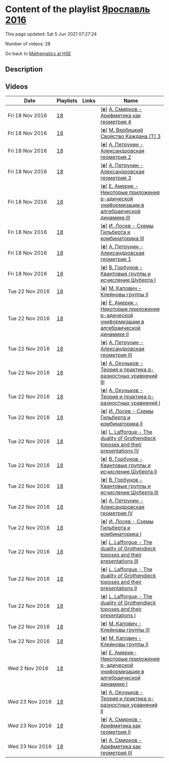 # Content of the playlist [Ярославль 2016](https://youtube.com/playlist?list=PLq3E5oubNNoCVVqXyVh1Cq5pQUVjTDfwf)

This page updated: Sat 5 Jun 2021 07:27:24

Number of videos: 28

Go back to [Mathematics at HSE](./README.md)

## Description



## Videos

|Date|Playlists|Links|Name|
|---|---|---|---|
| Fri&nbsp;18&nbsp;Nov&nbsp;2016 | [18](./playlists/18.md "Ярославль 2016") |  | [[**e**](https://studio.youtube.com/video/VyUCrmDK_Po/edit)] [А. Смирнов - Арифметика как геометрия 4](https://youtube.com/watch?v=VyUCrmDK_Po&list=PLq3E5oubNNoCVVqXyVh1Cq5pQUVjTDfwf "") |
| Fri&nbsp;18&nbsp;Nov&nbsp;2016 | [18](./playlists/18.md "Ярославль 2016") |  | [[**e**](https://studio.youtube.com/video/GcBzVvcXbU8/edit)] [М. Вербицкий  Свойство Каждана (Т) 3](https://youtube.com/watch?v=GcBzVvcXbU8&list=PLq3E5oubNNoCVVqXyVh1Cq5pQUVjTDfwf "") |
| Fri&nbsp;18&nbsp;Nov&nbsp;2016 | [18](./playlists/18.md "Ярославль 2016") |  | [[**e**](https://studio.youtube.com/video/VLcgUPJV1HY/edit)] [А. Петрунин - Александровская геометрия 2](https://youtube.com/watch?v=VLcgUPJV1HY&list=PLq3E5oubNNoCVVqXyVh1Cq5pQUVjTDfwf "") |
| Fri&nbsp;18&nbsp;Nov&nbsp;2016 | [18](./playlists/18.md "Ярославль 2016") |  | [[**e**](https://studio.youtube.com/video/bnsobv077Z0/edit)] [А. Петрунин - Александровская геометрия 3](https://youtube.com/watch?v=bnsobv077Z0&list=PLq3E5oubNNoCVVqXyVh1Cq5pQUVjTDfwf "") |
| Fri&nbsp;18&nbsp;Nov&nbsp;2016 | [18](./playlists/18.md "Ярославль 2016") |  | [[**e**](https://studio.youtube.com/video/-lSa0IIhMbU/edit)] [Е. Америк - Некоторые приложения p-адической униформизации в алгебраической динамике III](https://youtube.com/watch?v=-lSa0IIhMbU&list=PLq3E5oubNNoCVVqXyVh1Cq5pQUVjTDfwf "") |
| Fri&nbsp;18&nbsp;Nov&nbsp;2016 | [18](./playlists/18.md "Ярославль 2016") |  | [[**e**](https://studio.youtube.com/video/Ib4HPvsh1CE/edit)] [И. Лосев - Схемы Гильберта и комбинаторика III](https://youtube.com/watch?v=Ib4HPvsh1CE&list=PLq3E5oubNNoCVVqXyVh1Cq5pQUVjTDfwf "") |
| Fri&nbsp;18&nbsp;Nov&nbsp;2016 | [18](./playlists/18.md "Ярославль 2016") |  | [[**e**](https://studio.youtube.com/video/UIZeXr-b3PI/edit)] [А. Петрунин - Александровская геометрия 1](https://youtube.com/watch?v=UIZeXr-b3PI&list=PLq3E5oubNNoCVVqXyVh1Cq5pQUVjTDfwf "") |
| Fri&nbsp;18&nbsp;Nov&nbsp;2016 | [18](./playlists/18.md "Ярославль 2016") |  | [[**e**](https://studio.youtube.com/video/6x4cd53rGCs/edit)] [В. Горбунов - Квантовые группы и исчисление Шуберта I](https://youtube.com/watch?v=6x4cd53rGCs&list=PLq3E5oubNNoCVVqXyVh1Cq5pQUVjTDfwf "") |
| Tue&nbsp;22&nbsp;Nov&nbsp;2016 | [18](./playlists/18.md "Ярославль 2016") |  | [[**e**](https://studio.youtube.com/video/vWYjRWktUqU/edit)] [М. Капович - Клейновы группы II](https://youtube.com/watch?v=vWYjRWktUqU&list=PLq3E5oubNNoCVVqXyVh1Cq5pQUVjTDfwf "") |
| Tue&nbsp;22&nbsp;Nov&nbsp;2016 | [18](./playlists/18.md "Ярославль 2016") |  | [[**e**](https://studio.youtube.com/video/KfSpkVT3mFA/edit)] [Е. Америк - Некоторые приложения p-адической униформизации в алгебраической динамике II](https://youtube.com/watch?v=KfSpkVT3mFA&list=PLq3E5oubNNoCVVqXyVh1Cq5pQUVjTDfwf "") |
| Tue&nbsp;22&nbsp;Nov&nbsp;2016 | [18](./playlists/18.md "Ярославль 2016") |  | [[**e**](https://studio.youtube.com/video/t640YA5lnfs/edit)] [А. Петрунин - Александровская геометрия III](https://youtube.com/watch?v=t640YA5lnfs&list=PLq3E5oubNNoCVVqXyVh1Cq5pQUVjTDfwf "") |
| Tue&nbsp;22&nbsp;Nov&nbsp;2016 | [18](./playlists/18.md "Ярославль 2016") |  | [[**e**](https://studio.youtube.com/video/hLoFsJ0uguQ/edit)] [А. Окуньков - Теория и практика q-разностных уравнений III](https://youtube.com/watch?v=hLoFsJ0uguQ&list=PLq3E5oubNNoCVVqXyVh1Cq5pQUVjTDfwf "") |
| Tue&nbsp;22&nbsp;Nov&nbsp;2016 | [18](./playlists/18.md "Ярославль 2016") |  | [[**e**](https://studio.youtube.com/video/fAICvrZVbf0/edit)] [А. Окуньков - Теория и практика q-разностных уравнений I](https://youtube.com/watch?v=fAICvrZVbf0&list=PLq3E5oubNNoCVVqXyVh1Cq5pQUVjTDfwf "") |
| Tue&nbsp;22&nbsp;Nov&nbsp;2016 | [18](./playlists/18.md "Ярославль 2016") |  | [[**e**](https://studio.youtube.com/video/03j2rg_FCu8/edit)] [И. Лосев - Схемы Гильберта и комбинаторика II](https://youtube.com/watch?v=03j2rg_FCu8&list=PLq3E5oubNNoCVVqXyVh1Cq5pQUVjTDfwf "") |
| Tue&nbsp;22&nbsp;Nov&nbsp;2016 | [18](./playlists/18.md "Ярославль 2016") |  | [[**e**](https://studio.youtube.com/video/OwGYGCp-tjk/edit)] [L. Lafforgue - The duality of Grothendieck toposes and their presentations IV](https://youtube.com/watch?v=OwGYGCp-tjk&list=PLq3E5oubNNoCVVqXyVh1Cq5pQUVjTDfwf "") |
| Tue&nbsp;22&nbsp;Nov&nbsp;2016 | [18](./playlists/18.md "Ярославль 2016") |  | [[**e**](https://studio.youtube.com/video/iyISI1vJUBM/edit)] [В. Горбунов - Квантовые группы и исчисление Шуберта II](https://youtube.com/watch?v=iyISI1vJUBM&list=PLq3E5oubNNoCVVqXyVh1Cq5pQUVjTDfwf "") |
| Tue&nbsp;22&nbsp;Nov&nbsp;2016 | [18](./playlists/18.md "Ярославль 2016") |  | [[**e**](https://studio.youtube.com/video/MbK_Paz34qU/edit)] [В. Горбунов - Квантовые группы и исчисление Шуберта III](https://youtube.com/watch?v=MbK_Paz34qU&list=PLq3E5oubNNoCVVqXyVh1Cq5pQUVjTDfwf "") |
| Tue&nbsp;22&nbsp;Nov&nbsp;2016 | [18](./playlists/18.md "Ярославль 2016") |  | [[**e**](https://studio.youtube.com/video/s6vwvvBMRdc/edit)] [А. Петрунин - Александровская геометрия IV](https://youtube.com/watch?v=s6vwvvBMRdc&list=PLq3E5oubNNoCVVqXyVh1Cq5pQUVjTDfwf "") |
| Tue&nbsp;22&nbsp;Nov&nbsp;2016 | [18](./playlists/18.md "Ярославль 2016") |  | [[**e**](https://studio.youtube.com/video/X0ZRdMsF_zo/edit)] [И. Лосев - Схемы Гильберта и комбинаторика I](https://youtube.com/watch?v=X0ZRdMsF_zo&list=PLq3E5oubNNoCVVqXyVh1Cq5pQUVjTDfwf "") |
| Tue&nbsp;22&nbsp;Nov&nbsp;2016 | [18](./playlists/18.md "Ярославль 2016") |  | [[**e**](https://studio.youtube.com/video/l-ZyCkDR3b4/edit)] [L. Lafforgue - The duality of Grothendieck toposes and their presentations III](https://youtube.com/watch?v=l-ZyCkDR3b4&list=PLq3E5oubNNoCVVqXyVh1Cq5pQUVjTDfwf "") |
| Tue&nbsp;22&nbsp;Nov&nbsp;2016 | [18](./playlists/18.md "Ярославль 2016") |  | [[**e**](https://studio.youtube.com/video/-8lioFNWfvk/edit)] [L. Lafforgue - The duality of Grothendieck toposes and their presentations II](https://youtube.com/watch?v=-8lioFNWfvk&list=PLq3E5oubNNoCVVqXyVh1Cq5pQUVjTDfwf "") |
| Tue&nbsp;22&nbsp;Nov&nbsp;2016 | [18](./playlists/18.md "Ярославль 2016") |  | [[**e**](https://studio.youtube.com/video/9lnx2VH1NT4/edit)] [L. Lafforgue - The duality of Grothendieck toposes and their presentations I](https://youtube.com/watch?v=9lnx2VH1NT4&list=PLq3E5oubNNoCVVqXyVh1Cq5pQUVjTDfwf "") |
| Tue&nbsp;22&nbsp;Nov&nbsp;2016 | [18](./playlists/18.md "Ярославль 2016") |  | [[**e**](https://studio.youtube.com/video/bxo0xsCVWN8/edit)] [М. Капович - Клейновы группы III](https://youtube.com/watch?v=bxo0xsCVWN8&list=PLq3E5oubNNoCVVqXyVh1Cq5pQUVjTDfwf "") |
| Tue&nbsp;22&nbsp;Nov&nbsp;2016 | [18](./playlists/18.md "Ярославль 2016") |  | [[**e**](https://studio.youtube.com/video/cb3GCd54oXg/edit)] [М. Капович - Клейновы группы II](https://youtube.com/watch?v=cb3GCd54oXg&list=PLq3E5oubNNoCVVqXyVh1Cq5pQUVjTDfwf "") |
| Wed&nbsp;2&nbsp;Nov&nbsp;2016 | [18](./playlists/18.md "Ярославль 2016") |  | [[**e**](https://studio.youtube.com/video/NRrSuRBIBSc/edit)] [Е. Америк-Некоторые приложения p-адической униформизации в алгебраической динамике I](https://youtube.com/watch?v=NRrSuRBIBSc&list=PLq3E5oubNNoCVVqXyVh1Cq5pQUVjTDfwf "") |
| Wed&nbsp;23&nbsp;Nov&nbsp;2016 | [18](./playlists/18.md "Ярославль 2016") |  | [[**e**](https://studio.youtube.com/video/QuADlUpBSw0/edit)] [А. Окуньков - Теория и практика q-разностных уравнений II](https://youtube.com/watch?v=QuADlUpBSw0&list=PLq3E5oubNNoCVVqXyVh1Cq5pQUVjTDfwf "") |
| Wed&nbsp;23&nbsp;Nov&nbsp;2016 | [18](./playlists/18.md "Ярославль 2016") |  | [[**e**](https://studio.youtube.com/video/nQ0tUWs3uF8/edit)] [А. Смирнов - Арифметика как геометрия II](https://youtube.com/watch?v=nQ0tUWs3uF8&list=PLq3E5oubNNoCVVqXyVh1Cq5pQUVjTDfwf "") |
| Wed&nbsp;23&nbsp;Nov&nbsp;2016 | [18](./playlists/18.md "Ярославль 2016") |  | [[**e**](https://studio.youtube.com/video/Qbvw2Qn5FVc/edit)] [А. Смирнов - Арифметика как геометрия III](https://youtube.com/watch?v=Qbvw2Qn5FVc&list=PLq3E5oubNNoCVVqXyVh1Cq5pQUVjTDfwf "") |
